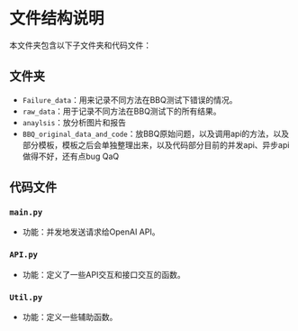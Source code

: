 # 文件结构说明

本文件夹包含以下子文件夹和代码文件：

## 文件夹

- `Failure_data`：用来记录不同方法在BBQ测试下错误的情况。
- `raw_data`：用于记录不同方法在BBQ测试下的所有结果。
- `anaylsis`：放分析图片和报告
- `BBQ_original_data_and_code`：放BBQ原始问题，以及调用api的方法，以及部分模板，模板之后会单独整理出来，以及代码部分目前的并发api、异步api做得不好，还有点bug QaQ

## 代码文件

### `main.py`

- 功能：并发地发送请求给OpenAI API。

### `API.py`

- 功能：定义了一些API交互和接口交互的函数。

### `Util.py`

- 功能：定义一些辅助函数。
